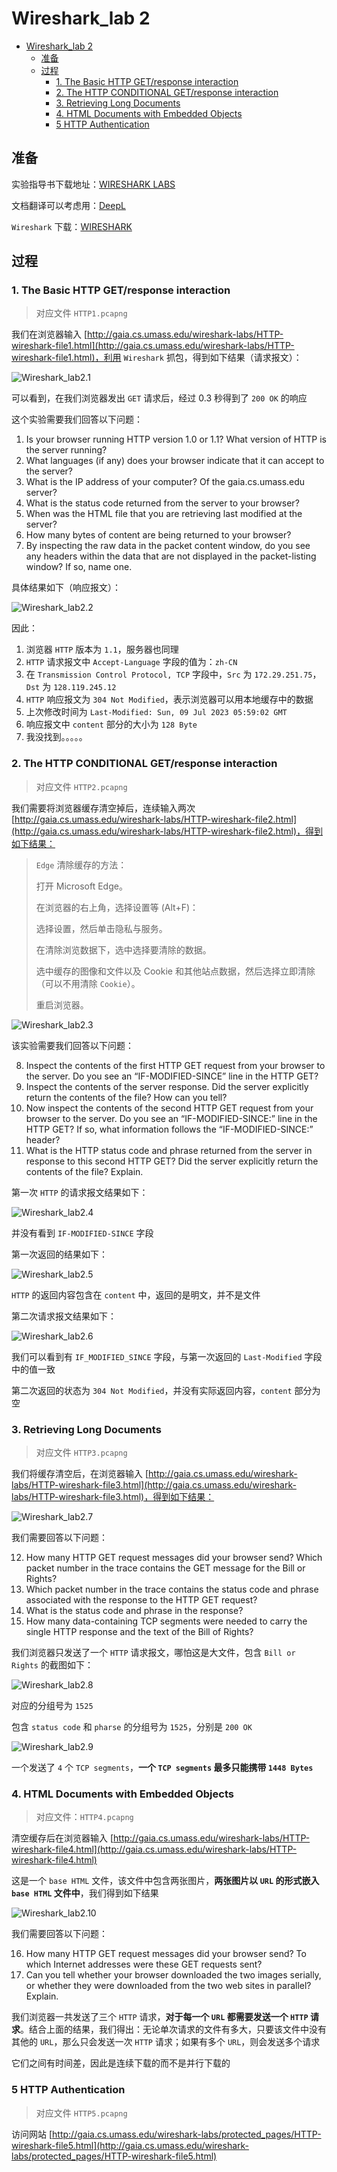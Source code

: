 # Wireshark_lab 2

- [Wireshark\_lab 2](#wireshark_lab-2)
  - [准备](#准备)
  - [过程](#过程)
    - [1. The Basic HTTP GET/response interaction](#1-the-basic-http-getresponse-interaction)
    - [2. The HTTP CONDITIONAL GET/response interaction](#2-the-http-conditional-getresponse-interaction)
    - [3. Retrieving Long Documents](#3-retrieving-long-documents)
    - [4. HTML Documents with Embedded Objects](#4-html-documents-with-embedded-objects)
    - [5 HTTP Authentication](#5-http-authentication)


## 准备

实验指导书下载地址：[WIRESHARK LABS](https://gaia.cs.umass.edu/kurose_ross/wireshark.php)

文档翻译可以考虑用：[DeepL](https://www.deepl.com/translator)

`Wireshark` 下载：[WIRESHARK](https://www.wireshark.org/download.html)

## 过程

### 1. The Basic HTTP GET/response interaction

> 对应文件 `HTTP1.pcapng`

我们在浏览器输入 [http://gaia.cs.umass.edu/wireshark-labs/HTTP-wireshark-file1.html](http://gaia.cs.umass.edu/wireshark-labs/HTTP-wireshark-file1.html)，利用 `Wireshark` 抓包，得到如下结果（请求报文）：

![Wireshark_lab2.1](../img/Wireshark_lab2.1.png)

可以看到，在我们浏览器发出 `GET` 请求后，经过 $0.3$ 秒得到了 `200 OK` 的响应

这个实验需要我们回答以下问题：

1. Is your browser running HTTP version 1.0 or 1.1? What version of HTTP is the server running?
2. What languages (if any) does your browser indicate that it can accept to the server?
3. What is the IP address of your computer? Of the gaia.cs.umass.edu server?
4. What is the status code returned from the server to your browser?
5. When was the HTML file that you are retrieving last modified at the server?
6. How many bytes of content are being returned to your browser?
7. By inspecting the raw data in the packet content window, do you see any headers within the data that are not displayed in the packet-listing window? If so, name one.

具体结果如下（响应报文）：

![Wireshark_lab2.2](../img/Wireshark_lab2.2.png)

因此：

1. 浏览器 `HTTP` 版本为 `1.1`，服务器也同理
2. `HTTP` 请求报文中 `Accept-Language` 字段的值为：`zh-CN`
3. 在 `Transmission Control Protocol, TCP` 字段中，`Src` 为 `172.29.251.75`，`Dst` 为 `128.119.245.12`
4. `HTTP` 响应报文为 `304 Not Modified`，表示浏览器可以用本地缓存中的数据
5. 上次修改时间为 `Last-Modified: Sun, 09 Jul 2023 05:59:02 GMT`
6. 响应报文中 `content` 部分的大小为 `128 Byte`
7. 我没找到。。。。。

### 2. The HTTP CONDITIONAL GET/response interaction

> 对应文件 `HTTP2.pcapng`

我们需要将浏览器缓存清空掉后，连续输入两次 [http://gaia.cs.umass.edu/wireshark-labs/HTTP-wireshark-file2.html](http://gaia.cs.umass.edu/wireshark-labs/HTTP-wireshark-file2.html)，得到如下结果：

> `Edge` 清除缓存的方法：
> 
> 打开 Microsoft Edge。
> 
>在浏览器的右上角，选择设置等 (Alt+F)：
>
>选择设置，然后单击隐私与服务。
>
>在清除浏览数据下，选中选择要清除的数据。
>
>选中缓存的图像和文件以及 Cookie 和其他站点数据，然后选择立即清除（可以不用清除 `Cookie`）。
>
>重启浏览器。

![Wireshark_lab2.3](../img/Wireshark_lab2.3.png)

该实验需要我们回答以下问题：

8. Inspect the contents of the first HTTP GET request from your browser to the server. Do you see an “IF-MODIFIED-SINCE” line in the HTTP GET?
9. Inspect the contents of the server response. Did the server explicitly return the contents of the file? How can you tell?
10. Now inspect the contents of the second HTTP GET request from your browser to the server. Do you see an “IF-MODIFIED-SINCE:” line in the HTTP GET? If so, what information follows the “IF-MODIFIED-SINCE:” header?
11. What is the HTTP status code and phrase returned from the server in response to this second HTTP GET? Did the server explicitly return the contents of the file? Explain.

第一次 `HTTP` 的请求报文结果如下：

![Wireshark_lab2.4](../img/Wireshark_lab2.4.png)

并没有看到 `IF-MODIFIED-SINCE` 字段

第一次返回的结果如下：

![Wireshark_lab2.5](../img/Wireshark_lab2.5.png)

`HTTP` 的返回内容包含在 `content` 中，返回的是明文，并不是文件

第二次请求报文结果如下：

![Wireshark_lab2.6](../img/Wireshark_lab2.6.png)

我们可以看到有 `IF_MODIFIED_SINCE` 字段，与第一次返回的 `Last-Modified` 字段中的值一致

第二次返回的状态为 `304 Not Modified`，并没有实际返回内容，`content` 部分为空

### 3. Retrieving Long Documents

> 对应文件 `HTTP3.pcapng`

我们将缓存清空后，在浏览器输入 [http://gaia.cs.umass.edu/wireshark-labs/HTTP-wireshark-file3.html](http://gaia.cs.umass.edu/wireshark-labs/HTTP-wireshark-file3.html)，得到如下结果：

![Wireshark_lab2.7](../img/Wireshark_lab2.7.png)

我们需要回答以下问题：

12. How many HTTP GET request messages did your browser send? Which packet number in the trace contains the GET message for the Bill or Rights?
13. Which packet number in the trace contains the status code and phrase associated 
with the response to the HTTP GET request?
14. What is the status code and phrase in the response?
15. How many data-containing TCP segments were needed to carry the single HTTP response and the text of the Bill of Rights?

我们浏览器只发送了一个 `HTTP` 请求报文，哪怕这是大文件，包含 `Bill or Rights` 的截图如下：

![Wireshark_lab2.8](../img/Wireshark_lab2.8.png)

对应的分组号为 `1525`

包含 `status code` 和 `pharse` 的分组号为 `1525`，分别是 `200 OK`

![Wireshark_lab2.9](../img/Wireshark_lab2.9.png)

一个发送了 `4` 个 `TCP segments`，**一个 `TCP segments` 最多只能携带 `1448 Bytes`**

### 4. HTML Documents with Embedded Objects

> 对应文件：`HTTP4.pcapng`

清空缓存后在浏览器输入 [http://gaia.cs.umass.edu/wireshark-labs/HTTP-wireshark-file4.html](http://gaia.cs.umass.edu/wireshark-labs/HTTP-wireshark-file4.html)

这是一个 `base HTML` 文件，该文件中包含两张图片，**两张图片以 `URL` 的形式嵌入 `base HTML` 文件中**，我们得到如下结果

![Wireshark_lab2.10](../img/Wireshark_lab2.10.png)

我们需要回答以下问题：

16. How many HTTP GET request messages did your browser send? To which Internet addresses were these GET requests sent?
17. Can you tell whether your browser downloaded the two images serially, or whether they were downloaded from the two web sites in parallel? Explain.

我们浏览器一共发送了三个 `HTTP` 请求，**对于每一个 `URL` 都需要发送一个 `HTTP` 请求**。结合上面的结果，我们得出：无论单次请求的文件有多大，只要该文件中没有其他的 `URL`，那么只会发送一次 `HTTP` 请求；如果有多个 `URL`，则会发送多个请求

它们之间有时间差，因此是连续下载的而不是并行下载的

### 5 HTTP Authentication

> 对应文件 `HTTP5.pcapng`

访问网站 [http://gaia.cs.umass.edu/wireshark-labs/protected_pages/HTTP-wireshark-file5.html](http://gaia.cs.umass.edu/wireshark-labs/protected_pages/HTTP-wireshark-file5.html)


